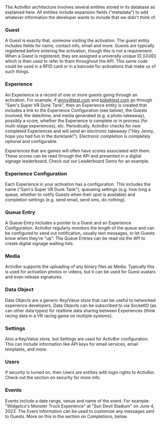 
The Activ8or architecture involves several entities stored in its database as explained here. All entities include expansion fields ("metadata") to add whatever
information the developer wants to include that we didn't think of.

### Guest

A Guest is exactly that, someone visiting the activation. The guest entity includes fields for name, contact info, email and more. Guests are typically registered
before entering the activation, though this is not a requirement. When a Guest is registered, they are assigned a univerally unique ID (UUID) which is then used
to refer to them throughout the API. This same code could be used in a RFID card or in a barcode for activations that make us of such things.

### Experience

An Experience is a record of one or more guests going through an activation. For example, if jenny@test.com and bob@test.com go through "Sam's Super VR Dunk Tank", then an
Experience entity is created that includes a link to the Experience Configuration (see below), the Guests involved, the date/time, and media generated (e.g. a photo takeaway),
possibly a score, whether the Experience is complete or in process (for multi-stage experiences), etc. Periodically, Activ8or checks for new completed Experiences and
will send an electronic takeaway ("Hey Jenny, hope you had fun in the dunktank!"). Electronic completion is completely optional and configurable.

Experiences that are games will often have scores associated with them. These scores can be read through the API and presented in a digital signage leaderboard. Check out
our Leaderboard Demo for an example.

### Experience Configuration

Each Experience in your activation has a configuration. This includes the name ("Sam's Super VR Dunk Tank"), queueing settings (e.g. how long a queue, whether to notify
Guests when their spot is available) and completion settings (e.g. send email, send sms, do nothing).

### Queue Entry

A Queue Entry includes a pointer to a Guest and an Experience Configuration. Activ8or regularly monitors the length of the queue and can be configured
to send out notification, usually text messages, to let Guests know when they're "up". The Queue Entries can be read via the API to create 
digital signage waiting lists.

### Media

Activ8or supports the uploading of any binary files as Media. Typically this is used for activation photos or videos, but it can be used for Guest avatars and even 
release signatures.

### Data Object

Data Objects are a generic Key/Value store that can be useful to networked experience developers. Data Objects can be subscribed to
via SocketIO (as can other data types) for realtime data sharing between Experiences (think racing data in a VR racing game on multiple
systems).

### Settings

Also a Key/Value store, but Settings are used for Activ8or configuration. This can include information like API keys for
email services, email templates, and more.

### Users

If security is turned on, then Users are entities with login rights to Activ8or. Check out the section on security for more
info.

### Events

Events include a date range, venue and name of the event. For example: "Widgetco's Monster Truck Experience" at "Sun Devil Stadium" on
June 4, 2023. The Event information can be used to customize any messages sent to Guests. More on this in the section on 
Completions, below.
